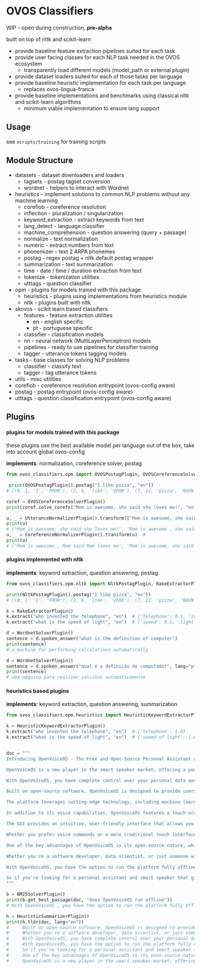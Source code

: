 # OVOS Classifiers

WIP - open during construction, **pre-alpha**

built on top of nltk and scikit-learn

- provide baseline feature extraction pipelines suited for each task
- provide user facing classes for each NLP task needed in the OVOS ecosystem
  - transparently load different models (model_path or external plugin)
- provide dataset loaders suited for each of those tasks per language
- provide baseline heuristic implementation for each task per language
  - replaces ovos-lingua-franca  
- provide baseline implementations and benchmarks using classical nltk and scikit-learn algorithms
  - minimum viable implementation to ensure lang support

## Usage

see `scripts/training` for training scripts


## Module Structure

- datasets - dataset downloaders and loaders
  - tagsets - postag tagset conversion
  - wordnet - helpers to interact with Wordnet
- heuristics - implement solutions to common NLP problems without any machine learning
  - corefiob - coreference resolution
  - inflection - pluralization / singularization
  - keyword_extraction - extract keywords from text
  - lang_detect - language classifier
  - machine_comprehension - question answering (query + passage)
  - normalize - text normalization
  - numeric - extract numbers from text
  - phonemizer - text 2 ARPA phonemes
  - postag - regex postag + nltk default postag wrapper
  - summarization - text summarization
  - time - date / time / duration extraction from text
  - tokenize - tokenization utilities
  - utttags - question classifier
- opm - plugins for models trained with this package
  - heuristics - plugins using implementations from heuristics module
  - nltk - plugins built with nltk
- skovos - scikit learn based classifiers
  - features - feature extraction utilities
    - en - english specific
    - pt - portuguese specific
  - classifier - classification models
  - nn - neural network (MultiLayerPerceptron) models
  - pipelines - ready to use pipelines for classifier training
  - tagger - utterance tokens tagging models
- tasks - base classes for solving NLP problems
  - classifier - classify text
  - tagger - tag utterance tokens
- utils - misc utilities
- corefiob - coreference resolution entrypoint (ovos-config aware)
- postag - postag entrypoint (ovos-config aware)
- utttags - question classification entrypoint (ovos-config aware)

## Plugins

#### plugins for models trained with this package

these plugins use the best available model per language out of the box, take into account global ovos-config

**implements**: normalization, coreference solver, postag

```python
from ovos_classifiers.opm import OVOSPostagPlugin, OVOSCoreferenceSolverPlugin, UtteranceNormalizerPlugin, CoreferenceNormalizerPlugin

 print(OVOSPostagPlugin().postag("I like pizza", "en"))
# [(0, 1, 'I', 'PRON'), (2, 6, 'like', 'VERB'), (7, 12, 'pizza', 'NOUN')]

coref = OVOSCoreferenceSolverPlugin()
print(coref.solve_corefs("Mom is awesome, she said she loves me!", "en"))

u, _ = UtteranceNormalizerPlugin().transform(["Mom is awesome, she said she loves me!"])
print(u)
# ['Mom is awesome, she said she loves me!', 'Mom is awesome , she said she loves me']
u, _ = CoreferenceNormalizerPlugin().transform(u)  #
print(u)
# ['Mom is awesome , Mom said Mom loves me', 'Mom is awesome, she said she loves me!', 'Mom is awesome , she said she loves me']
```

#### plugins implemented with nltk

**implements**: keyword extraction, question answering, postag

```python
from ovos_classifiers.opm.nltk import NltkPostagPlugin, RakeExtractorPlugin, WordnetSolverPlugin

print(NltkPostagPlugin().postag("I like pizza", "en"))
# [(0, 1, 'I', 'PRON'), (2, 6, 'like', 'VERB'), (7, 12, 'pizza', 'NOUN')]

k = RakeExtractorPlugin()
k.extract("who invented the telephone", "en")  # {'telephone': 0.5, 'invented': 0.5}
k.extract("what is the speed of light", "en")  # {'speed': 0.5, 'light': 0.5}

d = WordnetSolverPlugin()
sentence = d.spoken_answer("what is the definition of computer")
print(sentence)
# a machine for performing calculations automatically

d = WordnetSolverPlugin()
sentence = d.spoken_answer("qual é a definição de computador", lang="pt")
print(sentence)
# uma máquina para realizar cálculos automaticamente
```

#### heuristics based plugins

**implements**: keyword extraction, question answering, summarization

```python
from ovos_classifiers.opm.heuristics import HeuristicKeywordExtractorPlugin, BM25SolverPlugin, HeuristicSummarizerPlugin

k = HeuristicKeywordExtractorPlugin()
k.extract("who invented the telephone", "en")  # {'telephone': 1.0}
k.extract("what is the speed of light", "en")  # {'speed of light': 1.0}


doc = """
Introducing OpenVoiceOS - The Free and Open-Source Personal Assistant and Smart Speaker.

OpenVoiceOS is a new player in the smart speaker market, offering a powerful and flexible alternative to proprietary solutions like Amazon Echo and Google Home.

With OpenVoiceOS, you have complete control over your personal data and the ability to customize and extend the functionality of your smart speaker.

Built on open-source software, OpenVoiceOS is designed to provide users with a seamless and intuitive voice interface for controlling their smart home devices, playing music, setting reminders, and much more.

The platform leverages cutting-edge technology, including machine learning and natural language processing, to deliver a highly responsive and accurate experience.

In addition to its voice capabilities, OpenVoiceOS features a touch-screen GUI made using QT5 and the KF5 framework.

The GUI provides an intuitive, user-friendly interface that allows you to access the full range of OpenVoiceOS features and functionality.

Whether you prefer voice commands or a more traditional touch interface, OpenVoiceOS has you covered.

One of the key advantages of OpenVoiceOS is its open-source nature, which means that anyone with the technical skills can contribute to the platform and help shape its future.

Whether you're a software developer, data scientist, or just someone with a passion for technology, you can get involved and help build the next generation of personal assistants and smart speakers.

With OpenVoiceOS, you have the option to run the platform fully offline, giving you complete control over your data and ensuring that your information is never shared with third parties. This makes OpenVoiceOS the perfect choice for anyone who values privacy and security.

So if you're looking for a personal assistant and smart speaker that gives you the freedom and control you deserve, be sure to check out OpenVoiceOS today!
"""

b = BM25SolverPlugin()
print(b.get_best_passage(doc, "does OpenVoiceOS run offline"))
# With OpenVoiceOS , you have the option to run the platform fully offline , giving you complete control over your data and ensuring that your information is never shared with third parties .

h = HeuristicSummarizerPlugin()
print(h.tldr(doc, lang="en"))
#     Built on open-source software, OpenVoiceOS is designed to provide users with a seamless and intuitive voice interface for controlling their smart home devices, playing music, setting reminders, and much more.
#     Whether you're a software developer, data scientist, or just someone with a passion for technology, you can get involved and help build the next generation of personal assistants and smart speakers.
#     With OpenVoiceOS, you have complete control over your personal data and the ability to customize and extend the functionality of your smart speaker.
#     With OpenVoiceOS, you have the option to run the platform fully offline, giving you complete control over your data and ensuring that your information is never shared with third parties.
#     So if you're looking for a personal assistant and smart speaker that gives you the freedom and control you deserve, be sure to check out OpenVoiceOS today!
#     One of the key advantages of OpenVoiceOS is its open-source nature, which means that anyone with the technical skills can contribute to the platform and help shape its future.
#     OpenVoiceOS is a new player in the smart speaker market, offering a powerful and flexible alternative to proprietary solutions like Amazon Echo and Google Home.

```
